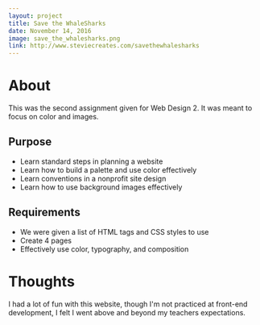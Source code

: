 ```yaml
---
layout: project
title: Save the WhaleSharks
date: November 14, 2016
image: save_the_whalesharks.png
link: http://www.steviecreates.com/savethewhalesharks
---
```


# About
This was the second assignment given for Web Design 2. It was meant to focus on color and images.

## Purpose
- Learn standard steps in planning a website
- Learn how to build a palette and use color effectively
- Learn conventions in a nonprofit site design
- Learn how to use background images effectively

## Requirements
- We were given a list of HTML tags and CSS styles to use
- Create 4 pages
- Effectively use color, typography, and composition

# Thoughts
I had a lot of fun with this website, though I'm not practiced at front-end development, I felt I went above and beyond my teachers expectations.
